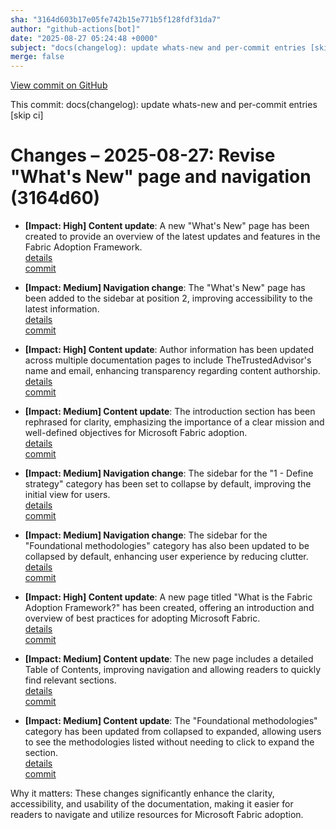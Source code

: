 ```yaml
---
sha: "3164d603b17e05fe742b15e771b5f128fdf31da7"
author: "github-actions[bot]"
date: "2025-08-27 05:24:48 +0000"
subject: "docs(changelog): update whats-new and per-commit entries [skip ci]"
merge: false
---
```


[View commit on GitHub](https://github.com/TheTrustedAdvisor/FabricAdoptionFramework/commit/3164d603b17e05fe742b15e771b5f128fdf31da7)

This commit: docs(changelog): update whats-new and per-commit entries [skip ci]

# Changes – 2025-08-27: Revise "What's New" page and navigation (3164d60)

- **[Impact: High] Content update**: A new "What's New" page has been created to provide an overview of the latest updates and features in the Fabric Adoption Framework.  
   [details](/docs/about/changes/2025-08-26-16927104f5b062e62bc8ba5318e667a2236810d4)  
   [commit](https://github.com/TheTrustedAdvisor/FabricAdoptionFramework/commit/16927104f5b062e62bc8ba5318e667a2236810d4)  

- **[Impact: Medium] Navigation change**: The "What's New" page has been added to the sidebar at position 2, improving accessibility to the latest information.  
   [details](/docs/about/changes/2025-08-26-16927104f5b062e62bc8ba5318e667a2236810d4)  
   [commit](https://github.com/TheTrustedAdvisor/FabricAdoptionFramework/commit/16927104f5b062e62bc8ba5318e667a2236810d4)  

- **[Impact: High] Content update**: Author information has been updated across multiple documentation pages to include TheTrustedAdvisor's name and email, enhancing transparency regarding content authorship.  
   [details](/docs/about/changes/2025-08-26-16927104f5b062e62bc8ba5318e667a2236810d4)  
   [commit](https://github.com/TheTrustedAdvisor/FabricAdoptionFramework/commit/16927104f5b062e62bc8ba5318e667a2236810d4)  

- **[Impact: Medium] Content update**: The introduction section has been rephrased for clarity, emphasizing the importance of a clear mission and well-defined objectives for Microsoft Fabric adoption.  
   [details](/docs/about/changes/2025-08-26-16927104f5b062e62bc8ba5318e667a2236810d4)  
   [commit](https://github.com/TheTrustedAdvisor/FabricAdoptionFramework/commit/16927104f5b062e62bc8ba5318e667a2236810d4)  

- **[Impact: Medium] Navigation change**: The sidebar for the "1 - Define strategy" category has been set to collapse by default, improving the initial view for users.  
   [details](/docs/about/changes/2025-08-26-16927104f5b062e62bc8ba5318e667a2236810d4)  
   [commit](https://github.com/TheTrustedAdvisor/FabricAdoptionFramework/commit/16927104f5b062e62bc8ba5318e667a2236810d4)  

- **[Impact: Medium] Navigation change**: The sidebar for the "Foundational methodologies" category has also been updated to be collapsed by default, enhancing user experience by reducing clutter.  
   [details](/docs/about/changes/2025-08-26-16927104f5b062e62bc8ba5318e667a2236810d4)  
   [commit](https://github.com/TheTrustedAdvisor/FabricAdoptionFramework/commit/16927104f5b062e62bc8ba5318e667a2236810d4)  

- **[Impact: High] Content update**: A new page titled "What is the Fabric Adoption Framework?" has been created, offering an introduction and overview of best practices for adopting Microsoft Fabric.  
   [details](/docs/about/changes/2025-08-26-16927104f5b062e62bc8ba5318e667a2236810d4)  
   [commit](https://github.com/TheTrustedAdvisor/FabricAdoptionFramework/commit/16927104f5b062e62bc8ba5318e667a2236810d4)  

- **[Impact: Medium] Content update**: The new page includes a detailed Table of Contents, improving navigation and allowing readers to quickly find relevant sections.  
   [details](/docs/about/changes/2025-08-26-16927104f5b062e62bc8ba5318e667a2236810d4)  
   [commit](https://github.com/TheTrustedAdvisor/FabricAdoptionFramework/commit/16927104f5b062e62bc8ba5318e667a2236810d4)  

- **[Impact: Medium] Content update**: The "Foundational methodologies" category has been updated from collapsed to expanded, allowing users to see the methodologies listed without needing to click to expand the section.  
   [details](/docs/about/changes/2025-08-26-16927104f5b062e62bc8ba5318e667a2236810d4)  
   [commit](https://github.com/TheTrustedAdvisor/FabricAdoptionFramework/commit/16927104f5b062e62bc8ba5318e667a2236810d4)  

Why it matters: These changes significantly enhance the clarity, accessibility, and usability of the documentation, making it easier for readers to navigate and utilize resources for Microsoft Fabric adoption.
